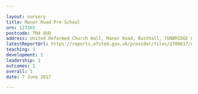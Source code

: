 ```yaml
---

layout: nursery
title: Manor Road Pre-School
urn: 127365
postcode: TN4 8UD
address: United Reformed Church Hall, Manor Road, Rusthall, TUNBRIDGE WELLS, Kent, TN4 8UD
latestReportUrl: https://reports.ofsted.gov.uk/provider/files/2700617/urn/127365.pdf
teaching: 1
development: 1
leadership: 1
outcomes: 1
overall: 1
date: 7 June 2017

---
```

